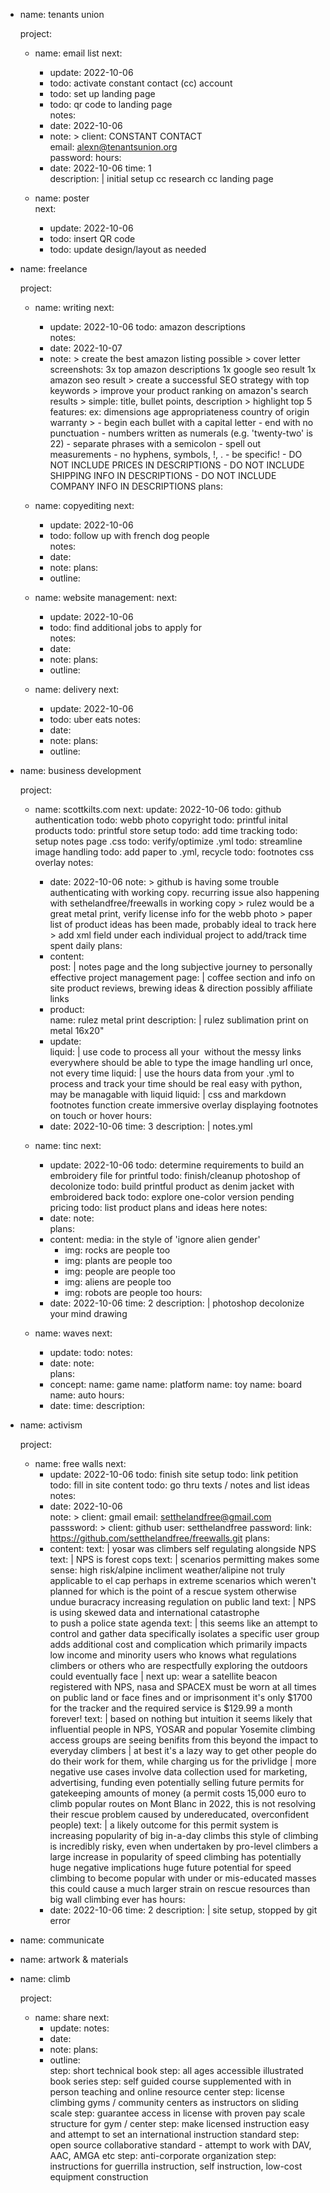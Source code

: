 ---
---
- name: tenants union

  project:
  - name: email list 
    next: 
    - update: 2022-10-06
    - todo: activate constant contact (cc) account  
    - todo: set up landing page  
    - todo: qr code to landing page  
    notes:  
    - date: 2022-10-06      
    - note: >
            client: CONSTANT CONTACT  
            email: alexn@tenantsunion.org  
            password:
    hours: 
    - date: 2022-10-06
      time: 1           
      description:  |
                    initial setup cc
                    research cc landing page
      
  - name: poster  
    next: 
    - update: 2022-10-06  
    - todo: insert QR code  
    - todo: update design/layout as needed  

- name: freelance  

  project:
  - name: writing
    next: 
    - update: 2022-10-06
      todo: amazon descriptions  
    notes:  
    - date: 2022-10-07
    - note: >
            create the best amazon listing possible
            >
            cover letter screenshots:
            3x top amazon descriptions
            1x google seo result
            1x amazon seo result
            >
            create a successful SEO strategy with top keywords
            >
            improve your product ranking on amazon's search results
            >
            simple: title, bullet points, description
            > 
            highlight top 5 features:
              ex: dimensions
              age appropriateness
              country of origin
              warranty
            >
            - begin each bullet with a capital letter
            - end with no punctuation
            - numbers written as numerals (e.g. 'twenty-two' is 22)
            - separate phrases with a semicolon 
            - spell out measurements
            - no hyphens, symbols, !, . 
            - be specific!
            - DO NOT INCLUDE PRICES IN DESCRIPTIONS
            - DO NOT INCLUDE SHIPPING INFO IN DESCRIPTIONS
            - DO NOT INCLUDE COMPANY INFO IN DESCRIPTIONS
    plans:

  - name: copyediting
    next:
    - update: 2022-10-06
    - todo: follow up with french dog people  
    notes:  
    - date: 
    - note: 
    plans:
    - outline:	

  - name: website management:
    next: 
    - update: 2022-10-06
    - todo: find additional jobs to apply for   
    notes:  
    - date: 
    - note: 
    plans:
    - outline:	

  - name: delivery
    next: 
    - update: 2022-10-06
    - todo: uber eats
    notes:  
    - date: 
    - note: 
    plans:
    - outline:	

- name: business development  

  project:
  - name: scottkilts.com
    next: 
      update: 2022-10-06
      todo: github authentication
      todo: webb photo copyright
      todo: printful inital products
      todo: printful store setup
      todo: add time tracking
      todo: setup notes page .css
      todo: verify/optimize .yml
      todo: streamline image handling
      todo: add paper to .yml, recycle
      todo: footnotes css overlay
    notes:  
    - date: 2022-10-06
      note: >
            github is having some trouble authenticating with working copy.  recurring issue
            also happening with sethelandfree/freewalls in working copy
            >
            rulez would be a great metal print, verify license info for the webb photo
            >
            paper list of product ideas has been made, probably ideal to track here
            >
            add xml field under each individual project to add/track time spent daily 
    plans:  
    - content:  
      post: |
            notes page and the long subjective journey to personally effective project management
      page: |
            coffee section and info on site
            product reviews, brewing ideas & direction
            possibly affiliate links
    - product:  
      name: rulez metal print
      description:  |
                    rulez sublimation print on metal 16x20"
    - update:   
      liquid: |
              use code to process all your <img> without the messy links everywhere
              should be able to type the image handling url once, not every time
      liquid: |
              use the hours data from your .yml to process and track your time
              should be real easy with python, may be managable with liquid
      liquid: |
              css and markdown footnotes function 
              create immersive overlay displaying footnotes on touch or hover
    hours:
    - date: 2022-10-06
      time: 3
      description: |
                    notes.yml

  - name: tinc
    next: 
    - update: 2022-10-06
      todo: determine requirements to build an embroidery file for printful
      todo: finish/cleanup photoshop of decolonize
      todo: build printful product as denim jacket with embroidered back 
      todo: explore one-color version pending pricing
      todo: list product plans and ideas here
    notes:  
    - date: 
      note:         
    plans:
    - content:
      media:  in the style of 'ignore alien gender'
      - img:  rocks are people too
      - img:  plants are people too
      - img:  people are people too
      - img:  aliens are people too
      - img:  robots are people too
    hours:
    - date: 2022-10-06
      time: 2
      description:  |
                    photoshop decolonize your mind drawing   

  - name: waves
    next: 
    - update:
      todo: 
    notes:  
    - date: 
      note:    
    plans: 
    - concept:
      name: game
      name: platform
      name: toy
      name: board
      name: auto 
    hours:
    - date:
      time:
      description:

- name: activism

  project:
  - name: free walls
    next: 
    - update: 2022-10-06
      todo: finish site setup
      todo: link petition
      todo: fill in site content
      todo: go thru texts / notes and list ideas
    notes:  
    - date: 2022-10-06          
      note: >
            client: gmail
            email: setthelandfree@gmail.com
            passsword: 
            >
            client: github
            user: setthelandfree
            password: 
            link: https://github.com/setthelandfree/freewalls.git 
    plans: 
    - content:
      text: |
            yosar was climbers self regulating alongside NPS
      text: |
            NPS is forest cops
      text: |
            scenarios permitting makes some sense:
            high risk/alpine
            incliment weather/alipine
            not truly applicable to el cap 
            perhaps in extreme scenarios which weren't planned for
            which is the point of a rescue system
            otherwise undue buracracy increasing regulation on public land
      text: |
            NPS is using skewed data 
            and international catastrophe                 
            to push a police state agenda
      text: |
            this seems like an attempt to control and gather data
            specifically isolates a specific user group 
            adds additional cost and complication which primarily impacts low income and minority users
            who knows what regulations climbers or others who are respectfully exploring the outdoors could eventually face
            |
            next up: wear a satellite beacon registered with NPS, nasa and SPACEX
            must be worn at all times on public land or face fines and or imprisonment
            it's only $1700 for the tracker and the required service is $129.99 a month forever!
      text: |
            based on nothing but intuition it seems likely that influential people in
            NPS, YOSAR and popular Yosemite climbing access groups are seeing benifits from this beyond the impact to everyday climbers
            |
            at best it's a lazy way to get other people do do their work for them,
            while charging us for the privlidge 
            |
            more negative use cases involve data collection
            used for marketing, advertising, funding
            even potentially selling future permits for gatekeeping amounts of money
            (a permit costs 15,000 euro to climb popular routes on Mont Blanc in 2022, 
            this is not resolving their rescue problem caused by undereducated, overconfident people)
      text: |
            a likely outcome for this permit system is increasing popularity of big in-a-day climbs
            this style of climbing is incredibly risky, even when undertaken by pro-level climbers
            a large increase in popularity of speed climbing has potentially huge negative implications
            huge future potential for speed climbing to become popular with under or mis-educated masses 
            this could cause a much larger strain on rescue resources than big wall climbing ever has
    hours:
    - date: 2022-10-06
      time: 2
      description:  |
                    site setup, stopped by git error    
      
- name: communicate

- name: artwork & materials

- name: climb

  project:
  - name: share
    next: 
    - update: 
    notes:  
    - date: 
    - note: 
    plans:
    - outline:	
      step: short technical book
      step: all ages accessible illustrated book series
      step: self guided course supplemented with in person teaching and online resource center
      step: license climbing gyms / community centers as instructors on sliding scale
      step: guarantee access in license with proven pay scale structure for gym / center
      step: make licensed instruction easy and attempt to set an international instruction standard
      step: open source collaborative standard - attempt to work with DAV, AAC, AMGA etc
      step: anti-corporate organization
      step: instructions for guerrilla instruction, self instruction, low-cost equipment construction
